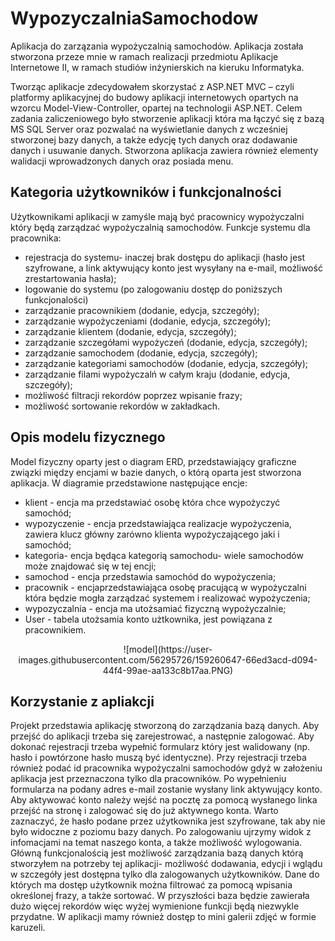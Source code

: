 # WypozyczalniaSamochodow

Aplikacja do zarzązania wypożyczalnią samochodów. Aplikacja została stworzona przeze mnie w ramach realizacji przedmiotu Aplikacje Internetowe II, w ramach studiów
inżynierskich na kieruku Informatyka.

Tworząc aplikacje zdecydowałem skorzystać z ASP.NET MVC – czyli platformy aplikacyjnej do budowy 
aplikacji internetowych opartych na wzorcu Model-View-Controller, opartej na technologii ASP.NET. Celem zadania zaliczeniowego było stworzenie aplikacji która ma łączyć się
z bazą MS SQL Server oraz pozwalać na wyświetlanie danych z wcześniej stworzonej bazy danych, a także edycję tych danych oraz dodawanie danych i usuwanie danych.
Stworzona aplikacja zawiera również elementy walidacji wprowadzonych danych oraz posiada menu.

## Kategoria użytkowników i funkcjonalności

Użytkownikami aplikacji w zamyśle mają być pracownicy wypożyczalni który będą zarządzać wypożyczalnią 
samochodów. Funkcje systemu dla pracownika:
- rejestracja do systemu- inaczej brak dostępu do aplikacji (hasło jest szyfrowane, a link 
aktywujący konto jest wysyłany na e-mail, możliwość zrestartowania hasła);
- logowanie do systemu (po zalogowaniu dostęp do poniższych funkcjonalości)
- zarządzanie pracownikiem (dodanie, edycja, szczegóły);
- zarządzanie wypożyczeniami (dodanie, edycja, szczegóły);
- zarządzanie klientem (dodanie, edycja, szczegóły);
- zarządzanie szczegółami wypożyczeń (dodanie, edycja, szczegóły); 
- zarządzanie samochodem (dodanie, edycja, szczegóły);
- zarządzanie kategoriami samochodów (dodanie, edycja, szczegóły);
- zarządzanie filami wypożyczalń w całym kraju (dodanie, edycja, szczegóły);
- możliwość filtracji rekordów poprzez wpisanie frazy;
- możliwość sortowanie rekordów w zakładkach.

## Opis modelu fizycznego

Model fizyczny oparty jest o diagram ERD, przedstawiający graficzne związki między encjami w bazie danych, o którą oparta jest stworzona aplikacja. W diagramie przedstawione następujące encje:
- klient - encja ma przedstawiać osobę która chce wypożyczyć samochód;
- wypozyczenie - encja przedstawiająca realizacje wypożyczenia, zawiera klucz główny zarówno 
klienta wypożyczającego jaki i samochód;
- kategoria- encja będąca kategorią samochodu- wiele samochodów może znajdować się w tej 
encji;
- samochod - encja przedstawia samochód do wypożyczenia;
- pracownik - encjaprzedstawiająca osobę pracującą w wypożyczalni która będzie mogła 
zarządzać systemem i realizować wypożyczenia;
- wypozyczalnia - encja ma utożsamiać fizyczną wypożyczalnie;
- User - tabela utożsamia konto użtkownika, jest powiązana z pracownikiem.

<p align="center">
![model](https://user-images.githubusercontent.com/56295726/159260647-66ed3acd-d094-44f4-99ae-aa133c8b17aa.PNG)
</p>
  
## Korzystanie z apliakcji

Projekt przedstawia aplikację stworzoną do zarządzania bazą danych. Aby przejść do aplikacji trzeba się 
zarejestrować, a następnie zalogować.
Aby dokonać rejestracji trzeba wypełnić formularz który jest walidowany (np. hasło i powtórzone hasło 
muszą być identyczne). Przy rejestracji trzeba również podać id pracownika wypożyczalni samochodów 
gdyż w założeniu aplikacja jest przeznaczona tylko dla pracowników. Po wypełnieniu formularza na 
podany adres e-mail zostanie wysłany link aktywujący konto. Aby aktywować konto należy wejść na 
pocztę za pomocą wysłanego linka przejść na stronę i zalogować się do już aktywnego konta. Warto 
zaznaczyć, że hasło podane przez użytkownika jest szyfrowane, tak aby nie było widoczne z poziomu 
bazy danych.
Po zalogowaniu ujrzymy widok z infomacjami na temat naszego konta, a także możliwość 
wylogowania. Główną funkcjonalością jest możliwość zarządzania bazą danych którą stworzyłem na 
potrzeby tej aplikacji- możliwość dodawania, edycji i wglądu w szczegóły jest dostępna tylko dla 
zalogowanych użytkowników. Dane do których ma dostęp użytkownik można filtrować za pomocą 
wpisania określonej frazy, a także sortować. W przyszłości baza będzie zawierała dużo więcej rekordów 
więc wyżej wymienione funkcji będą niezwykle przydatne. W aplikacji mamy również dostęp to mini 
galerii zdjęć w formie karuzeli.
